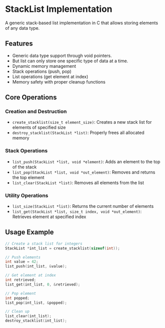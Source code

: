 # StackList Implementation
A generic stack-based list implementation in C that allows storing elements of any data type.


## Features
- Generic data type support through void pointers.
- But list can only store one specific type of data at a time.
- Dynamic memory management
- Stack operations (push, pop)
- List operations (get element at index)
- Memory safety with proper cleanup functions


## Core Operations

### Creation and Destruction
- `create_stacklist(size_t element_size)`: Creates a new stack list for elements of specified size
- `destroy_stacklist(StackList *list)`: Properly frees all allocated memory

### Stack Operations
- `list_push(StackList *list, void *element)`: Adds an element to the top of the stack
- `list_pop(StackList *list, void *out_element)`: Removes and returns the top element
- `list_clear(StackList *list)`: Removes all elements from the list

### Utility Operations
- `list_size(StackList *list)`: Returns the current number of elements
- `list_get(StackList *list, size_t index, void *out_element)`: Retrieves element at specified index


## Usage Example

```c
// Create a stack list for integers
StackList *int_list = create_stacklist(sizeof(int));

// Push elements
int value = 42;
list_push(int_list, &value);

// Get element at index
int retrieved;
list_get(int_list, 0, &retrieved);

// Pop element
int popped;
list_pop(int_list, &popped);

// Clean up
list_clear(int_list);
destroy_stacklist(int_list);
```
